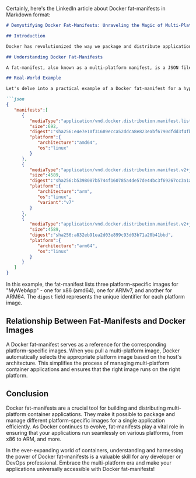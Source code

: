 Certainly, here's the LinkedIn article about Docker fat-manifests in Markdown format:

```markdown
# Demystifying Docker Fat-Manifests: Unraveling the Magic of Multi-Platform Images

## Introduction

Docker has revolutionized the way we package and distribute applications, but it's not always a straightforward process when you're dealing with images meant to run on various platforms. This is where Docker fat-manifests come into play, a powerful mechanism that allows you to create multi-platform Docker images. In this article, we'll explore what Docker fat-manifests are, provide a real-world example, and explain the relationship between fat-manifests and Docker images.

## Understanding Docker Fat-Manifests

A fat-manifest, also known as a multi-platform manifest, is a JSON file that defines how a Docker image behaves across multiple platforms, such as Linux on x86, ARM, or even Windows. These manifests provide the means to package all the platform-specific images for a single application into a single reference, making it easier to manage and distribute multi-platform container applications.

## Real-World Example

Let's delve into a practical example of a Docker fat-manifest for a hypothetical web application called "MyWebApp."

```json
{
   "manifests":[
      {
         "mediaType":"application/vnd.docker.distribution.manifest.list.v2+json",
         "size":692,
         "digest":"sha256:e4e7e10f31689ecca52ddca8e823eabf6790dfdd3f4fb03f786f1b1a17f57a0d",
         "platform":{
            "architecture":"amd64",
            "os":"linux"
         }
      },
      {
         "mediaType":"application/vnd.docker.distribution.manifest.v2+json",
         "size":4589,
         "digest":"sha256:b5398087b5744f160785a4de57de44bc3f69267cc3a1a4b61a00c3f4a0e42f",
         "platform":{
            "architecture":"arm",
            "os":"linux",
            "variant":"v7"
         }
      },
      {
         "mediaType":"application/vnd.docker.distribution.manifest.v2+json",
         "size":4589,
         "digest":"sha256:a832eb91ea2d03e899c93d03b71a20b41bbd",
         "platform":{
            "architecture":"arm64",
            "os":"linux"
         }
      }
   ]
}
```

In this example, the fat-manifest lists three platform-specific images for "MyWebApp" - one for x86 (amd64), one for ARMv7, and another for ARM64. The `digest` field represents the unique identifier for each platform image.

## Relationship Between Fat-Manifests and Docker Images

A Docker fat-manifest serves as a reference for the corresponding platform-specific images. When you pull a multi-platform image, Docker automatically selects the appropriate platform image based on the host's architecture. This simplifies the process of managing multi-platform container applications and ensures that the right image runs on the right platform.

## Conclusion

Docker fat-manifests are a crucial tool for building and distributing multi-platform container applications. They make it possible to package and manage different platform-specific images for a single application efficiently. As Docker continues to evolve, fat-manifests play a vital role in ensuring that your applications run seamlessly on various platforms, from x86 to ARM, and more.

In the ever-expanding world of containers, understanding and harnessing the power of Docker fat-manifests is a valuable skill for any developer or DevOps professional. Embrace the multi-platform era and make your applications universally accessible with Docker fat-manifests!
```
